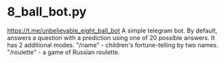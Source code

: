 # 8_ball_bot.py
https://t.me/unbelievable_eight_ball_bot
A simple telegram bot.
By default, answers a question with a prediction using one of 20 possible answers.
It has 2 additional modes.
"/name" - children's fortune-telling by two names.
"/roulette" - a game of Russian roulette.
